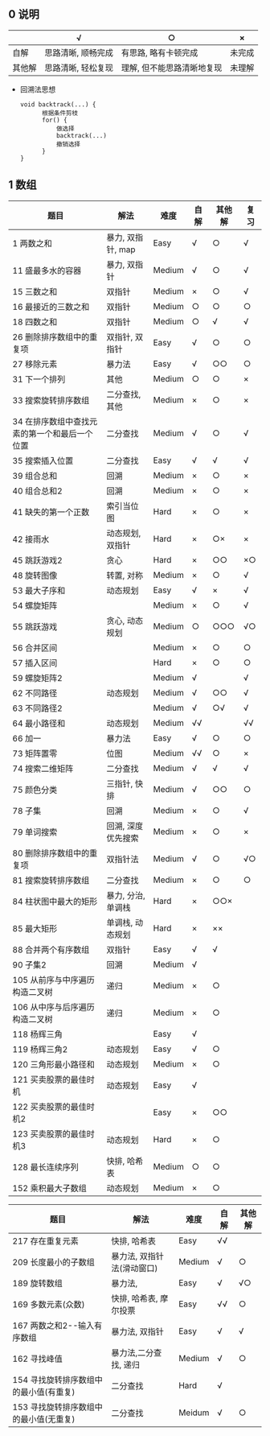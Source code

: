 ## 0 说明

|        | √                  | ○                          | ×      |
| ------ | ------------------ | -------------------------- | ------ |
| 自解   | 思路清晰, 顺畅完成 | 有思路, 略有卡顿完成       | 未完成 |
| 其他解 | 思路清晰, 轻松复现 | 理解, 但不能思路清晰地复现 | 未理解 |

* 回溯法思想

  ```
  void backtrack(...) {
  		根据条件剪枝      
  		for() {          
  			做选择    
  			backtrack(...)    
  			撤销选择      
  		}    
  }    
  ```

  

## 1 数组

| 题目                                          | 解法               | 难度   | 自解 | 其他解 | 复习 |
| --------------------------------------------- | ------------------ | ------ | ---- | ------ | ---- |
| 1 两数之和                                    | 暴力, 双指针, map  | Easy   | √    | ○      | √    |
| 11 盛最多水的容器                             | 暴力, 双指针       | Medium | √    | ○      | √    |
| 15 三数之和                                   | 双指针             | Medium | ×    | ○      | √    |
| 16 最接近的三数之和                           | 双指针             | Medium | ○    | ○      | ○    |
| 18 四数之和                                   | 双指针             | Medium | ○    | √      | √    |
| 26 删除排序数组中的重复项                     | 双指针, 双指针     | Easy   | √    | ○      | ○    |
| 27 移除元素                                   | 暴力法             | Easy   | √    | ○○     | ○    |
| 31 下一个排列                                 | 其他               | Medium | ○    | ○      | ×    |
| 33 搜索旋转排序数组                           | 二分查找, 其他     | Medium | ×    | ○      | ×    |
| 34 在排序数组中查找元素的第一个和最后一个位置 | 二分查找           | Medium | √    | ○      | √    |
| 35 搜索插入位置                               | 二分查找           | Easy   | √    | √      | √    |
| 39 组合总和                                   | 回溯               | Medium | ×    | ○      | ×    |
| 40 组合总和2                                  | 回溯               | Medium | ×    | ○      | ×    |
| 41 缺失的第一个正数                           | 索引当位图         | Hard   | ×    | ○      | ×    |
| 42 接雨水                                     | 动态规划, 双指针   | Hard   | ×    | ○×     | ×    |
| 45 跳跃游戏2                                  | 贪心               | Hard   | ×    | ○○     | ×○   |
| 48 旋转图像                                   | 转置, 对称         | Medium | ×    | ○      | √    |
| 53 最大子序和                                 | 动态规划           | Easy   | √    | ×      | √    |
| 54 螺旋矩阵                                   |                    | Medium | ×    | ○      | √    |
| 55 跳跃游戏                                   | 贪心, 动态规划     | Medium | ○    | ○○○    | √○   |
| 56 合并区间                                   |                    | Medium | ×    | ○      | ○    |
| 57 插入区间                                   |                    | Hard   | ×    | ○      | ○    |
| 59 螺旋矩阵2                                  |                    | Medium | √    |        | √    |
| 62 不同路径                                   | 动态规划           | Medium | √    | ○○     | √    |
| 63 不同路径2                                  |                    | Medium | √    | ○√     | √    |
| 64 最小路径和                                 | 动态规划           | Medium | √√   |        | √√   |
| 66 加一                                       | 暴力法             | Easy   | √    | ○      | ○    |
| 73 矩阵置零                                   | 位图               | Medium | √√   | ○      | ×    |
| 74 搜索二维矩阵                               | 二分查找           | Medium | √    | √      | √    |
| 75 颜色分类                                   | 三指针, 快排       | Medium | √    | ○○     | ○    |
| 78 子集                                       | 回溯               | Medium | ×    | ○      | √    |
| 79 单词搜索                                   | 回溯, 深度优先搜索 | Medium | ×    | ○      | ×    |
| 80 删除排序数组中的重复项                     | 双指针法           | Medium | √    | ○      | √○   |
| 81 搜索旋转排序数组                           | 二分查找           | Medium | ×    | ○      | ○    |
| 84 柱状图中最大的矩形                         | 暴力, 分治, 单调栈 | Hard   | ×    | ○○×    |      |
| 85 最大矩形                                   | 单调栈, 动态规划   | Hard   | ×    | ××     |      |
| 88 合并两个有序数组                           | 双指针             | Easy   | √    | √      |      |
| 90 子集2                                      | 回溯               | Medium | √    |        |      |
| 105 从前序与中序遍历构造二叉树                | 递归               | Medium | ×    | ○      |      |
| 106 从中序与后序遍历构造二叉树                | 递归               | Medium | ×    | ○      |      |
| 118 杨辉三角                                  |                    | Easy   | √    |        |      |
| 119 杨辉三角2                                 | 动态规划           | Easy   | √    | ○      |      |
| 120 三角形最小路径和                          | 动态规划           | Medium | ×    | ○      |      |
| 121 买卖股票的最佳时机                        | 动态规划           | Easy   | √    |        |      |
| 122 买卖股票的最佳时机2                       |                    | Easy   | ×    | ○○     |      |
| 123 买卖股票的最佳时机3                       | 动态规划           | Hard   | ×    | ○      |      |
| 128 最长连续序列                              | 快排, 哈希表       | Medium | ○    | ○      |      |
| 152 乘积最大子数组                            | 动态规划           | Medium | ×    | ○      |      |

| 题目                                   | 解法                       | 难度   | 自解 | 其他解 |
| -------------------------------------- | -------------------------- | ------ | ---- | ------ |
| 217 存在重复元素                       | 快排, 哈希表               | Easy   | √√   |        |
| 209 长度最小的子数组                   | 暴力法, 双指针法(滑动窗口) | Medium | √    | ○      |
| 189 旋转数组                           | 暴力法,                    | Easy   | √    | √○     |
| 169 多数元素(众数)                     | 快排, 哈希表, 摩尔投票     | Easy   | √√   | ○      |
| 167 两数之和2--输入有序数组            | 暴力法, 双指针             | Easy   | √    | √      |
| 162 寻找峰值                           | 暴力法,二分查找, 递归      | Medium | √    | ○      |
| 154 寻找旋转排序数组中的最小值(有重复) | 二分查找                   | Hard   | √    |        |
| 153 寻找旋转排序数组中的最小值(无重复) | 二分查找                   | Meidum | √    | ○      |

